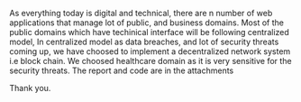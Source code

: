 As everything today is digital and technical, there are n number of web applications that manage lot of public, and business domains. 
Most of the public domains which have techinical interface will be following centralized model, In centralized model as data breaches,
and lot of security threats coming up, we have choosed to implement a decentralized network system i.e block chain. We choosed healthcare 
domain as it is very sensitive for the security threats. The report and code are in the attachments

Thank you.
